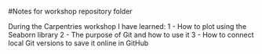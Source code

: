#Notes for workshop repository folder

During the Carpentries workshop I have learned:
1 - How to plot using the Seaborn library
2 - The purpose of Git and how to use it
3 - How to connect local Git versions to save it online in GitHub